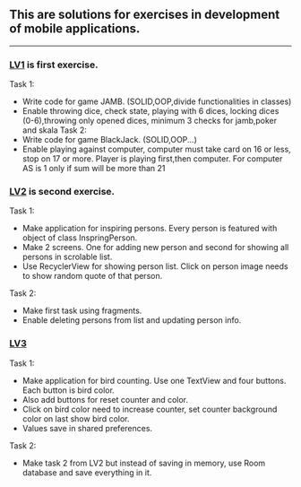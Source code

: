 ## This are solutions for exercises in development of mobile applications.
---

### [LV1](https://github.com/kristijankoscak/RMA/tree/master/LV1) is first exercise.

Task 1:
- Write code for game JAMB. (SOLID,OOP,divide functionalities in classes)
- Enable throwing dice, check state, playing with 6 dices, locking dices (0-6),throwing only opened dices, minimum 3 checks for jamb,poker and skala
Task 2:
- Write code for game BlackJack. (SOLID,OOP...)
- Enable playing against computer, computer must take card on 16 or less, stop on 17 or more. 
Player is playing first,then computer. For computer AS is 1 only if sum will be more than 21

### [LV2](https://github.com/kristijankoscak/RMA/tree/master/LV2) is second exercise.

Task 1:
- Make application for inspiring persons. Every person is featured with object of class InspringPerson. 
- Make 2 screens. One for adding new person and second for showing all persons in scrolable list.
- Use RecyclerView for showing person list. Click on person image needs to show random quote of that person.

Task 2:
  - Make first task using fragments.
  - Enable deleting persons from list and updating person info.

### [LV3](https://github.com/kristijankoscak/RMA/tree/master/LV3) 

Task 1:
- Make application for bird counting. Use one TextView and four buttons. Each button is bird color.
- Also add buttons for reset counter and color.
- Click on bird color need to increase counter, set counter background color on last show bird color.
- Values save in shared preferences.

Task 2:
  - Make task 2 from LV2 but instead of saving in memory, use Room database and save everything in it.
